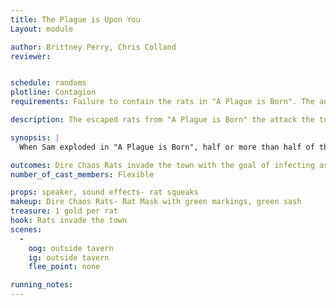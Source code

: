 ```yaml
---
title: The Plague is Upon You
Layout: module

author: Brittney Perry, Chris Colland
reviewer: 


schedule: randoms
plotline: Contagion
requirements: Failure to contain the rats in "A Plague is Born". The adventurers allowed more than half of the rats to escape when Sam exploded. This module is repeatable.

description: The escaped rats from "A Plague is Born" the attack the town and try to infect people.

synopsis: |
  When Sam exploded in "A Plague is Born", half or more than half of the Dire Chaos Rats escaped into the town nearby. These rats have wandered into town with a goal, attack, down, and infect as many people as possible. No one is safe from their task, including townsfolk (aka will attack NPCs). 

outcomes: Dire Chaos Rats invade the town with the goal of infecting as many people as possible
number_of_cast_members: Flexible 

props: speaker, sound effects- rat squeaks
makeup: Dire Chaos Rats- Rat Mask with green markings, green sash 
treasure: 1 gold per rat
hook: Rats invade the town
scenes: 
  - 
    oog: outside tavern
    ig: outside tavern
    flee_point: none

running_notes: 
---
```

